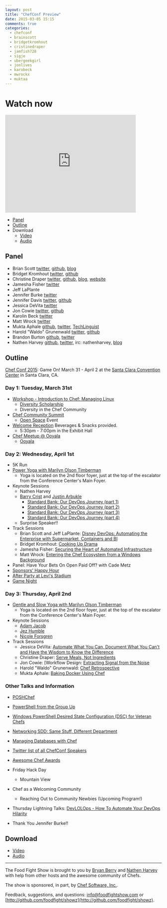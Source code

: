 ```yaml
---
layout: post
title: "ChefConf Preview"
date: 2015-03-05 15:15
comments: true
categories: 
  - chefconf
  - brainscott
  - bridgetkromhout
  - cristinedraper
  - jamfish728
  - sigje
  - ubergeekgirl
  - jonlives
  - karobeck
  - mwrockx
  - muktaa
---
```


# Watch now

<iframe width="420" height="315" src="http://www.youtube.com/embed/2adf-KAz7L8" frameborder="0" allowfullscreen></iframe>

* [Panel](http://foodfightshow.org/2015/03/chefconf-preview.html#panel)
* [Outline](http://foodfightshow.org/2015/03/chefconf-preview.html#outline)
* Download
  * [Video](http://youtu.be/2adf-KAz7L8)
  * [Audio](http://traffic.libsyn.com/foodfight/Episode89-ChefConf-Preview.mp3)

Panel<a name="panel"></a>
-----

* Brian Scott [twitter](http://twitter.com/brainscott), [github](https://github.com/bscott), [blog](http://blog.bscott.me/)
* Bridget Kromhout [twitter](http://twitter.com/bridgetkromhout), [github](https://github.com/bridgetkromhout)
* Christine Draper [twitter](http://twitter.com/CristineDraper), [github](https://github.com/christinedraper), [blog](https://christinemdraper.wordpress.com/), [website](http://www.thirdwaveinsights.com/automate-insights/)
* Jamesha Fisher [twitter](http://twitter.com/jamfish728)
* Jeff LaPlante 
* Jennifer Burke [twitter](https://twitter.com/jennyraesea)
* Jennifer Davis [twitter](http://twitter.com/sigje), [github](https://github.com/iennae)
* Jessica DeVita [twitter](http://twitter.com/ubergeekgirl)
* Jon Cowie [twitter](http://twitter.com/jonlives), [github](http://github.com/jonlives)
* Karolin Beck [twitter](http://twitter.com/karobeck)
* Matt Wrock [twitter](http://twitter.com/mwrockx)
* Mukta Aphale  [github](http://github.com/muktaa), [twitter](http://twitter.com/muktaa), [TechLinguist](http://muktaaa.wordpress.com)
* Harold "Waldo" Grunenwald [twitter](https://twitter.com/gwaldo), [github](https://github.com/gwaldo)
* Brandon Burton [github](http://github.com/solarce), [twitter](https://twitter.com/solarce)
* Nathen Harvey [github](http://github.com/nathenharvey), [twitter](http://twitter.com/nathenharvey), irc: nathenharvey, [blog](http://nathenharvey.com)

Outline<a name="outline"></a>
-------

[Chef Conf 2015](https://www.chef.io/chefconf/): Game On! March 31 - April 2 at the [Santa Clara Convention Center](http://www.santaclara.org/conventioncenter/) in Santa Clara, CA.

### Day 1: Tuesday, March 31st

  * [Workshop - Introduction to Chef: Managing Linux](http://sched.co/2JIu)
    * [Diversity Scholarship](https://www.chef.io/blog/2015/03/05/apply-for-a-chefconf-2015-diversity-scholarship-by-march-13/)
    * Diversity in the Chef Community
  * [Chef Community Summit](http://sched.co/2Ufm)
    * [Open Space](http://en.wikipedia.org/wiki/Open_Space_Technology) Event
  * [Welcome Reception](http://sched.co/2R0P) Beverages & Snacks provided.
    * 5:30pm - 7:00pm in the Exhibit Hall
  * [Chef Meetup @ Ooyala](http://sched.co/2R2Q)
    * [Ooyala](https://www.google.com/maps?f=q&hl=en&geocode&q=4750+Patrick+Henry+Dr,+Santa+Clara,+CA&z=13&layer=t&iframe=yes&w=i:100;&sidebar=no&bg=no)

### Day 2: Wednesday, April 1st

  * 5K Run
  * [Power Yoga with Marilyn Olson Timberman](http://sched.co/2P5P)
    * Yoga is located on the 2nd floor foyer, just at the top of the escalator from the Conference Center's Main Foyer.
  * Keynote Sessions
    * Nathen Harvey
    * [Barry Crist](https://twitter.com/barry_crist) and [Justin Arbukle](https://twitter.com/dromologue)
      * [Standard Bank: Our DevOps Journey (part 1)](https://www.chef.io/blog/2015/01/21/standard-bank-our-devops-journey-part-1/)
      * [Standard Bank: Our DevOps Journey (part 2)](https://www.chef.io/blog/2015/02/02/standard-bank-our-devops-journey-part-2/)
      * [Standard Bank: Our DevOps Journey (part 3)](https://www.chef.io/blog/2015/02/16/standard-bank-our-devops-journey-part-3/)
      * [Standard Bank: Our DevOps Journey (part 4)](https://www.chef.io/blog/2015/03/02/standard-bank-our-devops-journey-pt-4/)
    * Surprise Speaker!!
  * Track Sessions
    * Brian Scott and Jeff LaPlante: [Disney DevOps: Automating the Enterprise with Supermarket, Containers and BI](http://sched.co/2UfZ)
    * Bridget Kromhout: [Cooking Up Drama](http://sched.co/2HaE)
    * Jamesha Fisher: [Securing the Heart of Automated Infrastructure](http://sched.co/2HZQ)
    * Matt Wrock: [Entering the Chef Ecosystem from a Windows Background](http://sched.co/2IAw)
  * Panel: Have Your Bets On Open Paid Off? with Cade Metz
  * [Sponsors' Happy Hour](http://sched.co/2P5Q)
  * [After Party at Levi's Stadium](http://sched.co/2OuP)
  * [Game Night](http://sched.co/2OuL)

### Day 3: Thursday, April 2nd

  * [Gentle and Slow Yoga with Marilyn Olson Timberman](http://sched.co/2OuT)
    * Yoga is located on the 2nd floor foyer, just at the top of the escalator from the Conference Center's Main Foyer.
  * Keynote Sessions
    * [Adam Jacob](https://twitter.com/adamhjk)
    * [Jez Humble](https://twitter.com/jezhumble)
    * [Nicole Forsgren](https://twitter.com/nicolefv)
  * Track Sessions
    * Jessica DeVita: [Automate What You Can, Document What You Can't and Have the Wisdom to Know the Difference](http://sched.co/2Ha8)
    * Christine Draper: [Serve Meals, Not Ingredients](http://sched.co/2HtH)
    * Jon Cowie: [Workflow Design: [Extracting Signal from the Noise](http://sched.co/2HtI)
    * Harold "Waldo" Grunenwald: [Chef Retrospective](http://sched.co/2HYx)
    * Mukta Aphale: [Baking Docker Using Chef](http://sched.co/2HaN)

### Other Talks and Information

  * [POSHChef](http://sched.co/2Pwm)
  * [PowerShell from the Group Up](http://sched.co/2HUw)
  * [Windows PowerShell Desired State Configuration (DSC) for Veteran Chefs](http://sched.co/2Iw8)
  * [Networking SDD: Same Stuff, Different Department](http://sched.co/2HaF)
  * [Managing Databases with Chef](http://sched.co/2HYh)
  
  * [Twitter list of all ChefConf Speakers](https://twitter.com/chef/lists/chefconf-2015-speakers/members)
  
* [Awesome Chef Awards](http://sched.co/2OuK)
* Friday Hack Day
  * Mountain View
* Chef as a Welcoming Community
  * Reaching Out to Community Newbies (Upcoming Program!)
* Thursday Lightning Talks: [DevLOLOps - How To Automate Your DevOps Hilarity](http://sched.co/2HaK)
* Thank You Jennifer Burke!!


Download
--------
* [Video](http://youtu.be/2adf-KAz7L8)
* [Audio](http://traffic.libsyn.com/foodfight/Episode89-ChefConf-Preview.mp3)

<hr />

The Food Fight Show is brought to you by [Bryan Berry](https://twitter.com/bryanwb) and [Nathen Harvey](https://twitter.com/nathenharvey) with help from other hosts and the awesome community of Chefs.

The show is sponsored, in part, by [Chef Software, Inc.](http://chef.io).

Feedback, suggestions, and questions:  [info@foodfightshow.com](mailto:info@foodfightshow.com) or  [http://github.com/foodfight/showz](http://github.com/foodfight/showz).
